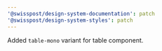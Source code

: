```yaml
---
'@swisspost/design-system-documentation': patch
'@swisspost/design-system-styles': patch
---
```


Added `table-mono` variant for table component.

